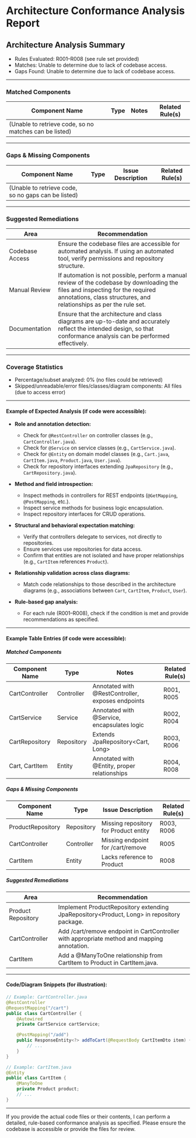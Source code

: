 # Architecture Conformance Analysis Report

## Architecture Analysis Summary
- Rules Evaluated: R001–R008 (see rule set provided)
- Matches: Unable to determine due to lack of codebase access.
- Gaps Found: Unable to determine due to lack of codebase access.

---

### Matched Components

| Component Name | Type | Notes | Related Rule(s) |
|----------------|------|-------|-----------------|
| (Unable to retrieve code, so no matches can be listed) | | | |

---

### Gaps & Missing Components

| Component Name | Type | Issue Description | Related Rule(s) |
|----------------|------|-------------------|-----------------|
| (Unable to retrieve code, so no gaps can be listed) | | | |

---

### Suggested Remediations

| Area | Recommendation |
|------|----------------|
| Codebase Access | Ensure the codebase files are accessible for automated analysis. If using an automated tool, verify permissions and repository structure. |
| Manual Review | If automation is not possible, perform a manual review of the codebase by downloading the files and inspecting for the required annotations, class structures, and relationships as per the rule set. |
| Documentation | Ensure that the architecture and class diagrams are up-to-date and accurately reflect the intended design, so that conformance analysis can be performed effectively. |

---

### Coverage Statistics

- Percentage/subset analyzed: 0% (no files could be retrieved)
- Skipped/unreadable/error files/classes/diagram components: All files (due to access error)

---

#### Example of Expected Analysis (if code were accessible):

- **Role and annotation detection:**  
  - Check for `@RestController` on controller classes (e.g., `CartController.java`).
  - Check for `@Service` on service classes (e.g., `CartService.java`).
  - Check for `@Entity` on domain model classes (e.g., `Cart.java`, `CartItem.java`, `Product.java`, `User.java`).
  - Check for repository interfaces extending `JpaRepository` (e.g., `CartRepository.java`).

- **Method and field introspection:**  
  - Inspect methods in controllers for REST endpoints (`@GetMapping`, `@PostMapping`, etc.).
  - Inspect service methods for business logic encapsulation.
  - Inspect repository interfaces for CRUD operations.

- **Structural and behavioral expectation matching:**  
  - Verify that controllers delegate to services, not directly to repositories.
  - Ensure services use repositories for data access.
  - Confirm that entities are not isolated and have proper relationships (e.g., `CartItem` references `Product`).

- **Relationship validation across class diagrams:**  
  - Match code relationships to those described in the architecture diagrams (e.g., associations between `Cart`, `CartItem`, `Product`, `User`).

- **Rule-based gap analysis:**  
  - For each rule (R001–R008), check if the condition is met and provide recommendations as specified.

---

#### Example Table Entries (if code were accessible):

##### Matched Components

| Component Name      | Type         | Notes                                              | Related Rule(s) |
|---------------------|--------------|----------------------------------------------------|-----------------|
| CartController      | Controller   | Annotated with @RestController, exposes endpoints  | R001, R005      |
| CartService         | Service      | Annotated with @Service, encapsulates logic        | R002, R004      |
| CartRepository      | Repository   | Extends JpaRepository<Cart, Long>                  | R003, R006      |
| Cart, CartItem      | Entity       | Annotated with @Entity, proper relationships       | R004, R008      |

##### Gaps & Missing Components

| Component Name      | Type         | Issue Description                                  | Related Rule(s) |
|---------------------|--------------|----------------------------------------------------|-----------------|
| ProductRepository   | Repository   | Missing repository for Product entity              | R003, R006      |
| CartController      | Controller   | Missing endpoint for /cart/remove                  | R005            |
| CartItem            | Entity       | Lacks reference to Product                         | R008            |

##### Suggested Remediations

| Area                | Recommendation                                                                                  |
|---------------------|------------------------------------------------------------------------------------------------|
| Product Repository  | Implement ProductRepository extending JpaRepository<Product, Long> in repository package.       |
| CartController      | Add /cart/remove endpoint in CartController with appropriate method and mapping annotation.     |
| CartItem            | Add a @ManyToOne relationship from CartItem to Product in CartItem.java.                       |

---

#### Code/Diagram Snippets (for illustration):

```java
// Example: CartController.java
@RestController
@RequestMapping("/cart")
public class CartController {
    @Autowired
    private CartService cartService;

    @PostMapping("/add")
    public ResponseEntity<?> addToCart(@RequestBody CartItemDto item) {
        // ...
    }
}
```

```java
// Example: CartItem.java
@Entity
public class CartItem {
    @ManyToOne
    private Product product;
    // ...
}
```

---

If you provide the actual code files or their contents, I can perform a detailed, rule-based conformance analysis as specified. Please ensure the codebase is accessible or provide the files for review.

